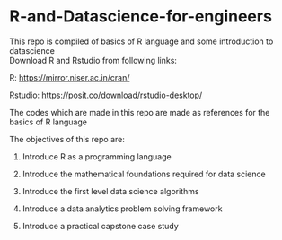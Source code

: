 # R-and-Datascience-for-engineers
This repo is compiled of basics of R language and some introduction to datascience  
    Download R and Rstudio from following links: 
	
  R: https://mirror.niser.ac.in/cran/
	
  Rstudio: https://posit.co/download/rstudio-desktop/
	
The codes which are made in this repo are made as references for the basics of R language 

The objectives of this repo are:

  1) Introduce R as a programming language 
 
 2) Introduce the mathematical foundations required for data science 
 
 3) Introduce the first level data science algorithms 
 
 4) Introduce a data analytics problem solving framework
 
 5) Introduce a practical capstone case study
 

